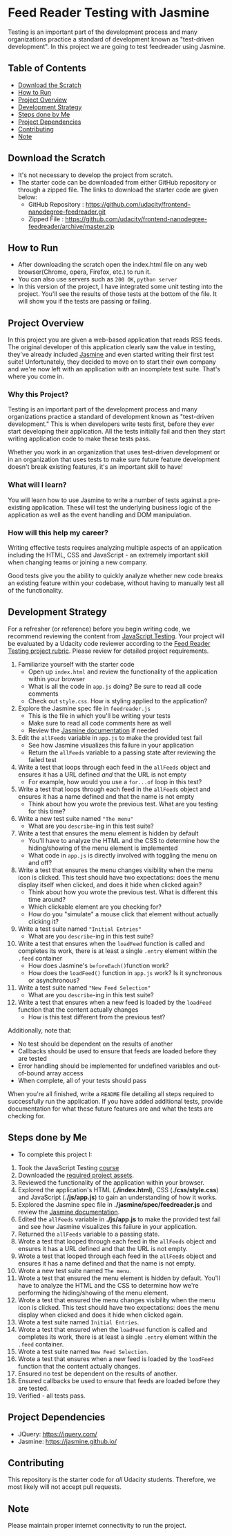 # Feed Reader Testing with Jasmine

Testing is an important part of the development process and many organizations practice a standard of development known as "test-driven development". In this project we are going to test feedreader
using Jasmine.

## Table of Contents

-   [Download the Scratch](#download-the-scratch)
-   [How to Run](#how-to-run)
-   [Project Overview](#project-overview)
-   [Development Strategy](#development-strategy)
-   [Steps done by Me](#steps-done-by-me)
-   [Project Dependencies](#project-dependencies)
-   [Contributing](#contributing)
-   [Note](#note)

## Download the Scratch

-   It's not necessary to develop the project from scratch.
-   The starter code can be downloaded from either GitHub repository or through a zipped file. The
    links to download the starter code are given below:
    -   GitHub Repository : <https://github.com/udacity/frontend-nanodegree-feedreader.git>
    -   Zipped File : <https://github.com/udacity/frontend-nanodegree-feedreader/archive/master.zip>

## How to Run

-   After downloading the scratch open the index.html file on any web browser(Chrome, opera, Firefox, etc.) to run it.
-   You can also use servers such as `200 OK`, `python server`
-   In this version of the project, I have integrated some unit testing into the project. You'll see the results of those tests at the bottom of the file. It will show you if the tests are passing or failing.

## Project Overview

In this project you are given a web-based application that reads RSS feeds. The original developer of this application clearly saw the value in testing, they've already included [Jasmine](http://jasmine.github.io/) and even started writing their first test suite! Unfortunately, they decided to move on to start their own company and we're now left with an application with an incomplete test suite. That's where you come in.

### Why this Project?

Testing is an important part of the development process and many organizations practice a standard of development known as "test-driven development." This is when developers write tests first, before they ever start developing their application. All the tests initially fail and then they start writing application code to make these tests pass.

Whether you work in an organization that uses test-driven development or in an organization that uses tests to make sure future feature development doesn't break existing features, it's an important skill to have!

### What will I learn?

You will learn how to use Jasmine to write a number of tests against a pre-existing application. These will test the underlying business logic of the application as well as the event handling and DOM manipulation.

### How will this help my career?

Writing effective tests requires analyzing multiple aspects of an application including the HTML, CSS and JavaScript - an extremely important skill when changing teams or joining a new company.

Good tests give you the ability to quickly analyze whether new code breaks an existing feature within your codebase, without having to manually test all of the functionality.

## Development Strategy

For a refresher (or reference) before you begin writing code, we recommend reviewing the content from [JavaScript Testing](https://www.udacity.com/course/javascript-testing--ud549). Your project will be evaluated by a Udacity code reviewer according to the [Feed Reader Testing project rubric](https://review.udacity.com/#!/rubrics/18/view). Please review for detailed project requirements.

1.  Familiarize yourself with the starter code
    -   Open up `index.html` and review the functionality of the application within your browser
    -   What is all the code in `app.js` doing? Be sure to read all code comments
    -   Check out `style.css`. How is styling applied to the application?
2.  Explore the Jasmine spec file in `feedreader.js`
    -   This is the file in which you'll be writing your tests
    -   Make sure to read all code comments here as well
    -   Review the [Jasmine documentation](http://jasmine.github.io) if needed
3.  Edit the `allFeeds` variable in `app.js` to make the provided test fail
    -   See how Jasmine visualizes this failure in your application
    -   Return the `allFeeds` variable to a passing state after reviewing the failed test
4.  Write a test that loops through each feed in the `allFeeds` object and ensures it has a URL defined _and_ that the URL is not empty
    -   For example, how would you use a `for...of` loop in this test?
5.  Write a test that loops through each feed in the `allFeeds` object and ensures it has a name defined and that the name is not empty
    -   Think about how you wrote the previous test. What are you testing for this time?
6.  Write a new test suite named `"The menu"`
    -   What are you `describe`-ing in this test suite?
7.  Write a test that ensures the menu element is hidden by default
    -   You'll have to analyze the HTML and the CSS to determine how the hiding/showing of the menu element is implemented
    -   What code in `app.js` is directly involved with toggling the menu on and off?
8.  Write a test that ensures the menu changes visibility when the menu icon is clicked. This test should have two expectations: does the menu display itself when clicked, and does it hide when clicked again?
    -   Think about how you wrote the previous test. What is different this time around?
    -   Which clickable element are you checking for?
    -   How do you "simulate" a mouse click that element without actually clicking it?
9.  Write a test suite named `"Initial Entries"`
    -   What are you `describe`-ing in this test suite?
10. Write a test that ensures when the `loadFeed` function is called and completes its work, there is at least a single `.entry` element within the `.feed` container
    -   How does Jasmine's `beforeEach()`function work?
    -   How does the `loadFeed()` function in `app.js` work? Is it synchronous or asynchronous?
11. Write a test suite named `"New Feed Selection"`
    -   What are you `describe`-ing in this test suite?
12. Write a test that ensures when a new feed is loaded by the `loadFeed` function that the content actually changes
    -   How is this test different from the previous test?

Additionally, note that:

-   No test should be dependent on the results of another
-   Callbacks should be used to ensure that feeds are loaded before they are tested
-   Error handling should be implemented for undefined variables and out-of-bound array access
-   When complete, all of your tests should pass

When you're all finished, write a `README` file detailing all steps required to successfully run the application. If you have added additional tests, provide documentation for what these future features are and what the tests are checking for.

## Steps done by Me

-   To complete this project I:

1.  Took the JavaScript Testing [course](https://www.udacity.com/course/javascript-testing--ud549)
2.  Downloaded the [required project assets](https://github.com/udacity/frontend-nanodegree-feedreader).
3.  Reviewed the functionality of the application within your browser.
4.  Explored the application's HTML (**./index.html**), CSS (**./css/style.css**) and JavaScript (**./js/app.js**) to gain an understanding of how it works.
5.  Explored the Jasmine spec file in **./jasmine/spec/feedreader.js** and review the [Jasmine documentation](https://jasmine.github.io/).
6.  Edited the `allFeeds` variable in **./js/app.js** to make the provided test fail and see how Jasmine visualizes this failure in your application.
7.  Returned the `allFeeds` variable to a passing state.
8.  Wrote a test that looped through each feed in the `allFeeds` object and ensures it has a URL defined and that the URL is not empty.
9.  Wrote a test that looped through each feed in the `allFeeds` object and ensures it has a name defined and that the name is not empty.
10. Wrote a new test suite named `The menu`.
11. Wrote a test that ensured the menu element is hidden by default. You'll have to analyze the HTML and the CSS to determine how we're performing the hiding/showing of the menu element.
12. Wrote a test that ensured the menu changes visibility when the menu icon is clicked. This test should have two expectations: does the menu display when clicked and does it hide when clicked again.
13. Wrote a test suite named `Initial Entries`.
14. Wrote a test that ensured when the `loadFeed` function is called and completes its work, there is at least a single `.entry` element within the `.feed` container.
15. Wrote a test suite named `New Feed Selection`.
16. Wrote a test that ensures when a new feed is loaded by the `loadFeed` function that the content actually changes.
17. Ensured no test be dependent on the results of another.
18. Ensured callbacks be used to ensure that feeds are loaded before they are tested.
19. Verified - all tests pass.

## Project Dependencies

-   JQuery: <https://jquery.com/>
-   Jasmine: <https://jasmine.github.io/>

## Contributing

This repository is the starter code for _all_ Udacity students. Therefore, we most likely will not accept pull requests.

## Note

Please maintain  proper internet connectivity to run the project.
